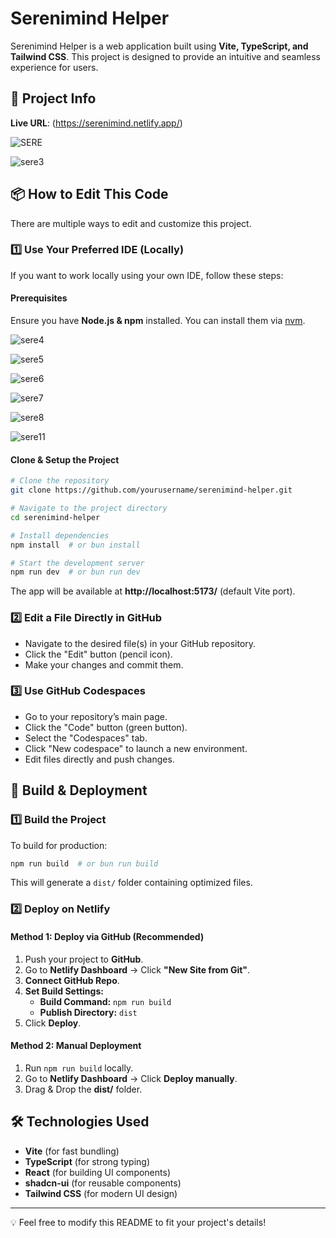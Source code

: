 # Serenimind Helper

Serenimind Helper is a web application built using **Vite, TypeScript, and Tailwind CSS**. This project is designed to provide an intuitive and seamless experience for users.

## 🚀 Project Info

**Live URL**: (https://serenimind.netlify.app/)

![SERE](https://github.com/user-attachments/assets/6da306a9-9719-4d88-a97c-1854bdd35ff3)

![sere3](https://github.com/user-attachments/assets/9c9e96a1-edf1-4842-bd32-9a79f2f82a68)

## 📦 How to Edit This Code

There are multiple ways to edit and customize this project.

### **1️⃣ Use Your Preferred IDE (Locally)**

If you want to work locally using your own IDE, follow these steps:

#### **Prerequisites**
Ensure you have **Node.js & npm** installed. You can install them via [nvm](https://github.com/nvm-sh/nvm#installing-and-updating).

![sere4](https://github.com/user-attachments/assets/263bfe97-3577-4ff5-beeb-aa68494e4cf2)


![sere5](https://github.com/user-attachments/assets/1d7ada7c-7672-4f85-b8cd-2c830a2dd464)


![sere6](https://github.com/user-attachments/assets/2291a39a-5bb9-4d50-80d9-176d4b2ff160)


![sere7](https://github.com/user-attachments/assets/98284f93-4e7d-4250-a0c3-09c0043293fa)


![sere8](https://github.com/user-attachments/assets/09e8d3c9-934f-4296-b7b4-92ee755705fe)


![sere11](https://github.com/user-attachments/assets/dec90cf0-614a-4981-8b09-280d7fe2c27a)


#### **Clone & Setup the Project**
```sh
# Clone the repository
git clone https://github.com/yourusername/serenimind-helper.git

# Navigate to the project directory
cd serenimind-helper

# Install dependencies
npm install  # or bun install

# Start the development server
npm run dev  # or bun run dev
```

The app will be available at **http://localhost:5173/** (default Vite port).

### **2️⃣ Edit a File Directly in GitHub**
- Navigate to the desired file(s) in your GitHub repository.
- Click the "Edit" button (pencil icon).
- Make your changes and commit them.

### **3️⃣ Use GitHub Codespaces**
- Go to your repository’s main page.
- Click the "Code" button (green button).
- Select the "Codespaces" tab.
- Click "New codespace" to launch a new environment.
- Edit files directly and push changes.

## 🔨 Build & Deployment

### **1️⃣ Build the Project**
To build for production:
```sh
npm run build  # or bun run build
```
This will generate a `dist/` folder containing optimized files.

### **2️⃣ Deploy on Netlify**
#### **Method 1: Deploy via GitHub (Recommended)**
1. Push your project to **GitHub**.
2. Go to **Netlify Dashboard** → Click **"New Site from Git"**.
3. **Connect GitHub Repo**.
4. **Set Build Settings:**
   - **Build Command:** `npm run build`
   - **Publish Directory:** `dist`
5. Click **Deploy**.

#### **Method 2: Manual Deployment**
1. Run `npm run build` locally.
2. Go to **Netlify Dashboard** → Click **Deploy manually**.
3. Drag & Drop the **dist/** folder.

## 🛠 Technologies Used
- **Vite** (for fast bundling)
- **TypeScript** (for strong typing)
- **React** (for building UI components)
- **shadcn-ui** (for reusable components)
- **Tailwind CSS** (for modern UI design)
---

💡 Feel free to modify this README to fit your project's details!
